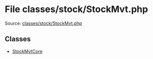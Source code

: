 File classes/stock/StockMvt.php
=========
Source: [classes/stock/StockMvt.php](https://github.com/PrestaShop/PrestaShop/blob/1.6.1.1/classes/stock/StockMvt.php)


Classes
-------

* [StockMvtCore](class.StockMvtCore)

